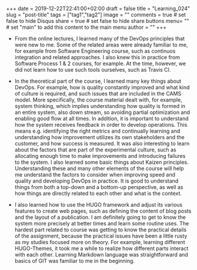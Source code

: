 
+++
date = 2019-12-22T22:41:00+02:00
draft = false
title = "Learning_024"
slug = "post-title"
tags = ["tag1","tag2"]
image = ""
comments = true	# set false to hide Disqus
share = true	# set false to hide share buttons
menu= ""		# set "main" to add this content to the main menu
author = ""
+++
* From the online lectures, I learned many of the DevOps principles that were new to me. Some of the related areas were already familiar to me, for example from Software Engineering course, such as continuos integration and related approaches. I also knew this in practice from Software Process 1 & 2 courses, for example. At the time, however, we did not learn how to use such tools ourselves, such as Travis CI.

* In the theoretical part of the course, I learned many key things about DevOps. For example, how is quality constantly improved and what kind of culture is required, and such issues that are included in the CAMS model.
More specifically, the course material dealt with, for example, system thinking, which implies understanding how quality is formed in an entire system, also down stream, so avoiding partial optimization and enabling good flow at all times. In addition, it is important to understand how the system receives feedback in order to develop operations. This means e.g. identifying the right metrics and continually learning and understanding how improvement utilizes its own stakeholders and the customer, and how success is measured.
It was also interesting to learn about the factors that are part of the experimental culture, such as allocating enough time to make improvements and introducing failures to the system. I also learned some basic things about Kaizen principles. Understanding these and many other elements of the course will help me understand the factors to consider when improving speed and quality and developing DevOps in practice. It is good to understand things from both a top-down and a bottom-up perspective, as well as how things are directly related to each other and what is the context.

* I also learned how to use the HUGO framework and adjust its various features to create web pages, such as defining the content of blog posts and the layout of a publication. I am definitely going to get to know the system more precisely at better times and learn some routine uses.
The hardest part related to course was getting to know the practical details of the assignment, because the practical issues have been a little rusty as my studies focused more on theory. For example, learning different HUGO-Themes, it took me a while to realize how different parts interact with each other. Learning Markdown language was straightforward and basics of GIT was familiar to me in the beginning.
